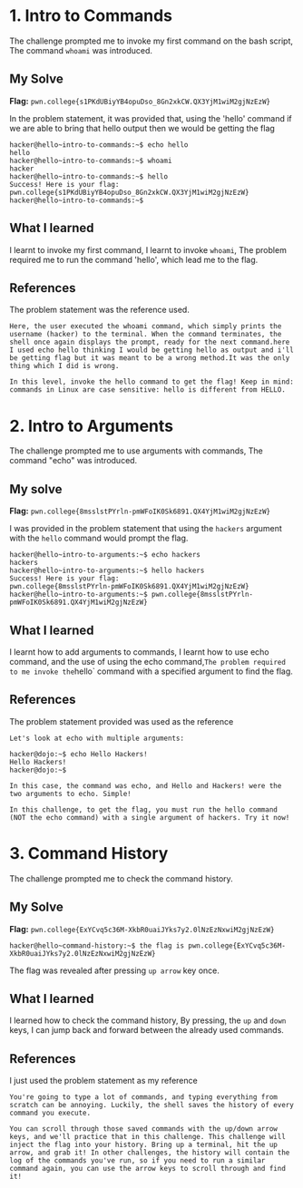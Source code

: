 # 1. Intro to Commands
The challenge prompted me to invoke my first command on the bash script, 
The command `whoami` was introduced.

## My Solve
**Flag:** `pwn.college{s1PKdUBiyYB4opuDso_8Gn2xkCW.QX3YjM1wiM2gjNzEzW}`

In the problem statement, it was provided that, using the 'hello' command if we are able to bring that hello output then we would be getting the flag
```
hacker@hello~intro-to-commands:~$ echo hello
hello
hacker@hello~intro-to-commands:~$ whoami
hacker
hacker@hello~intro-to-commands:~$ hello
Success! Here is your flag:
pwn.college{s1PKdUBiyYB4opuDso_8Gn2xkCW.QX3YjM1wiM2gjNzEzW}
hacker@hello~intro-to-commands:~$
```

## What I learned
I learnt to invoke my first command,
I learnt to invoke `whoami`,
The problem required me to run the command 'hello', which lead me to the flag.

## References
The problem statement was the reference used.
```
Here, the user executed the whoami command, which simply prints the username (hacker) to the terminal. When the command terminates, the shell once again displays the prompt, ready for the next command.here I used echo hello thinking I would be getting hello as output and i'll be getting flag but it was meant to be a wrong method.It was the only thing which I did is wrong.

In this level, invoke the hello command to get the flag! Keep in mind: commands in Linux are case sensitive: hello is different from HELLO.
```


# 2. Intro to Arguments
The challenge prompted me to use arguments with commands,
The command "echo" was introduced.

## My solve
**Flag:** `pwn.college{8msslstPYrln-pmWFoIK0Sk6891.QX4YjM1wiM2gjNzEzW}`

I was provided in the problem statement that using the `hackers` argument with the `hello` command would prompt the flag.

```
hacker@hello~intro-to-arguments:~$ echo hackers
hackers
hacker@hello~intro-to-arguments:~$ hello hackers
Success! Here is your flag:
pwn.college{8msslstPYrln-pmWFoIK0Sk6891.QX4YjM1wiM2gjNzEzW}
hacker@hello~intro-to-arguments:~$ pwn.college{8msslstPYrln-pmWFoIK0Sk6891.QX4YjM1wiM2gjNzEzW}
```

## What I learned
I learnt how to add arguments to commands,
I learnt how to use echo command, and the use of using the echo command,`
The problem required to me invoke the `hello` command with a specified argument to find the flag.

## References
The problem statement provided was used as the reference
```
Let's look at echo with multiple arguments:

hacker@dojo:~$ echo Hello Hackers!
Hello Hackers!
hacker@dojo:~$

In this case, the command was echo, and Hello and Hackers! were the two arguments to echo. Simple!

In this challenge, to get the flag, you must run the hello command (NOT the echo command) with a single argument of hackers. Try it now!
```


# 3. Command History
The challenge prompted me to check the command history. 

## My Solve
**Flag:** `pwn.college{ExYCvq5c36M-XkbR0uaiJYks7y2.0lNzEzNxwiM2gjNzEzW}`

```
hacker@hello~command-history:~$ the flag is pwn.college{ExYCvq5c36M-XkbR0uaiJYks7y2.0lNzEzNxwiM2gjNzEzW}
```

The flag was revealed after pressing `up arrow` key once.

## What I learned
I learned how to check the command history,
By pressing, the `up` and `down` keys, I can jump back and forward between the already used commands.

## References
I just used the problem statement as my reference
```
You're going to type a lot of commands, and typing everything from scratch can be annoying. Luckily, the shell saves the history of every command you execute.

You can scroll through those saved commands with the up/down arrow keys, and we'll practice that in this challenge. This challenge will inject the flag into your history. Bring up a terminal, hit the up arrow, and grab it! In other challenges, the history will contain the log of the commands you've run, so if you need to run a similar command again, you can use the arrow keys to scroll through and find it!
